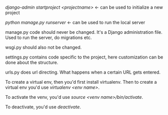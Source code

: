 *django-admin startproject \<projectname\>* <- can be used to initialize a new project

*python manage.py runserver* <- can be used to run the local server 

manage.py code should never be changed. It's a Django administration file. 
Used to run the server, do migrations etc.

wsgi.py should also not be changed.

settings.py contains code specific to the project, here customization can be done about the structure.

urls.py does url directing. What happens when a certain URL gets entered.

To create a virtual env, then you'd first install virtualenv. 
Then to create a virtual env you'd use *virtualenv \<env name\>*.

To activate the venv, you'd use *source \<venv name\>/bin/activate*.

To deactivate, you'd use *deactivate*.